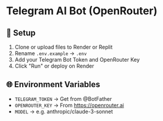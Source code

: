 # Telegram AI Bot (OpenRouter)

## 🚀 Setup

1. Clone or upload files to Render or Replit
2. Rename `.env.example` → `.env`
3. Add your Telegram Bot Token and OpenRouter Key
4. Click "Run" or deploy on Render

## 🌐 Environment Variables
- `TELEGRAM_TOKEN` → Get from @BotFather
- `OPENROUTER_KEY` → From https://openrouter.ai
- `MODEL` → e.g. anthropic/claude-3-sonnet
